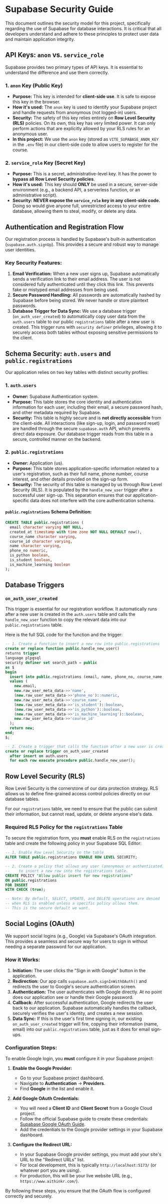 # Supabase Security Guide

This document outlines the security model for this project, specifically regarding the use of Supabase for database interactions. It is critical that all developers understand and adhere to these principles to protect user data and maintain application integrity.

## API Keys: `anon` vs. `service_role`

Supabase provides two primary types of API keys. It is essential to understand the difference and use them correctly.

### 1. `anon` Key (Public Key)

-   **Purpose:** This key is intended for **client-side use**. It is safe to expose this key in the browser.
-   **How it's used:** The `anon` key is used to identify your Supabase project and handle requests from anonymous (not logged-in) users.
-   **Security:** The safety of this key relies entirely on **Row Level Security (RLS)** policies. On its own, this key has very limited power. It can only perform actions that are explicitly allowed by your RLS rules for an anonymous user.
-   **In this project:** We use the `anon` key (stored as `VITE_SUPABASE_ANON_KEY` in the `.env` file) in our client-side code to allow users to register for the course.

### 2. `service_role` Key (Secret Key)

-   **Purpose:** This is a secret, administrative-level key. It has the power to **bypass all Row Level Security policies**.
-   **How it's used:** This key should **ONLY** be used in a secure, server-side environment (e.g., a backend API, a serverless function, or an administrative script).
-   **Security:** **NEVER expose the `service_role` key in any client-side code.** Doing so would give anyone full, unrestricted access to your entire database, allowing them to steal, modify, or delete any data.

## Authentication and Registration Flow

Our registration process is handled by Supabase's built-in authentication (`supabase.auth.signUp`). This provides a secure and robust way to manage user identities.

### Key Security Features:

1.  **Email Verification:** When a new user signs up, Supabase automatically sends a verification link to their email address. The user is not considered fully authenticated until they click this link. This prevents fake or mistyped email addresses from being used.
2.  **Secure Password Handling:** All passwords are automatically hashed by Supabase before being stored. We never handle or store plaintext passwords.
3.  **Database Trigger for Data Sync:** We use a database trigger (`on_auth_user_created`) to automatically copy user data from the `auth.users` table to our public `registrations` table after a new user is created. This trigger runs with `security definer` privileges, allowing it to securely access both tables without exposing sensitive permissions to the client.

## Schema Security: `auth.users` and `public.registrations`

Our application relies on two key tables with distinct security profiles:

### 1. `auth.users`

-   **Owner:** Supabase Authentication system.
-   **Purpose:** This table stores the core identity and authentication information for each user, including their email, a secure password hash, and other metadata required by Supabase.
-   **Security:** This table is highly secure and is **not directly accessible** from the client-side. All interactions (like sign-up, login, and password reset) are handled through the secure `supabase.auth` API, which prevents direct data exposure. Our database trigger reads from this table in a secure, controlled manner on the backend.

### 2. `public.registrations`

-   **Owner:** Application (us).
-   **Purpose:** This table stores application-specific information related to a user's registration, such as their full name, phone number, course interest, and other details provided on the sign-up form.
-   **Security:** The security of this table is managed by us through Row Level Security (RLS). It is populated by the `handle_new_user` trigger after a successful user sign-up. This separation ensures that our application-specific data does not interfere with the core authentication schema.

#### `public.registrations` Schema Definition:
```sql
CREATE TABLE public.registrations (
  email character varying NOT NULL,
  created_at timestamp with time zone NOT NULL DEFAULT now(),
  course_name character varying,
  course_id character varying,
  name character varying,
  phone_no numeric,
  is_python boolean,
  is_student boolean,
  is_machine_learning boolean
);
```

## Database Triggers

### `on_auth_user_created`

This trigger is essential for our registration workflow. It automatically runs after a new user is created in the `auth.users` table and calls the `handle_new_user` function to copy the relevant data into our `public.registrations` table.

Here is the full SQL code for the function and the trigger:

```sql
-- 1. Create a function to insert a new row into public.registrations
create or replace function public.handle_new_user()
returns trigger
language plpgsql
security definer set search_path = public
as $
begin
  insert into public.registrations (email, name, phone_no, course_name, is_student, is_python, is_machine_learning, course_id)
  values (
    new.email,
    new.raw_user_meta_data->>'name',
    (new.raw_user_meta_data->>'phone_no')::numeric,
    new.raw_user_meta_data->>'course_name',
    (new.raw_user_meta_data->>'is_student')::boolean,
    (new.raw_user_meta_data->>'is_python')::boolean,
    (new.raw_user_meta_data->>'is_machine_learning')::boolean,
    new.raw_user_meta_data->>'course_id'
  );
  return new;
end;
$;

-- 2. Create a trigger that calls the function after a new user is created
create or replace trigger on_auth_user_created
  after insert on auth.users
  for each row execute procedure public.handle_new_user();
```

## Row Level Security (RLS)

Row Level Security is the cornerstone of our data protection strategy. RLS allows us to define fine-grained access control policies directly on our database tables.

For our `registrations` table, we need to ensure that the public can submit their information, but cannot read, update, or delete anyone else's data.

### Required RLS Policy for the `registrations` Table

To secure the registration form, you **must** enable RLS on the `registrations` table and create the following policy in your Supabase SQL Editor:

```sql
-- 1. Enable Row Level Security on the table
ALTER TABLE public.registrations ENABLE ROW LEVEL SECURITY;

-- 2. Create a policy that allows any user (anonymous or authenticated)
--    to insert a new row into the registrations table.
CREATE POLICY "Allow public insert for new registrations"
ON public.registrations
FOR INSERT
WITH CHECK (true);

-- Note: By default, SELECT, UPDATE, and DELETE operations are denied
-- when RLS is enabled unless a specific policy allows them.
-- This is the secure default we want.
```

## Social Logins (OAuth)

We support social logins (e.g., Google) via Supabase's OAuth integration. This provides a seamless and secure way for users to sign in without needing a separate password for our application.

### How it Works:

1.  **Initiation:** The user clicks the "Sign in with Google" button in the application.
2.  **Redirection:** Our app calls `supabase.auth.signInWithOAuth()` and redirects the user to Google's secure authentication screen.
3.  **Authentication:** The user authenticates with Google directly. At no point does our application see or handle their Google password.
4.  **Callback:** After successful authentication, Google redirects the user back to our application. Supabase automatically handles the callback, securely verifies the user's identity, and creates a new session.
5.  **Data Sync:** If this is the user's first time signing in, our existing `on_auth_user_created` trigger will fire, copying their information (name, email) into our `public.registrations` table, just as it does for email sign-ups.

### Configuration Steps:

To enable Google login, you **must** configure it in your Supabase project:

1.  **Enable the Google Provider:**
    *   Go to your Supabase project dashboard.
    *   Navigate to **Authentication** -> **Providers**.
    *   Find **Google** in the list and enable it.

2.  **Add Google OAuth Credentials:**
    *   You will need a **Client ID** and **Client Secret** from a Google Cloud project.
    *   Follow the official Supabase guide to create these credentials: [Supabase Google OAuth Guide](https://supabase.com/docs/guides/auth/social-login/auth-google).
    *   Add the credentials to the Google provider settings in your Supabase dashboard.

3.  **Configure the Redirect URL:**
    *   In your Supabase Google provider settings, you must add your site's URL to the "Redirect URLs" list.
    *   For local development, this is typically `http://localhost:5173/` (or whatever port you are using).
    *   For production, this will be your live website URL (e.g., `https://www.aithinkr.com/`).

By following these steps, you ensure that the OAuth flow is configured correctly and securely.
